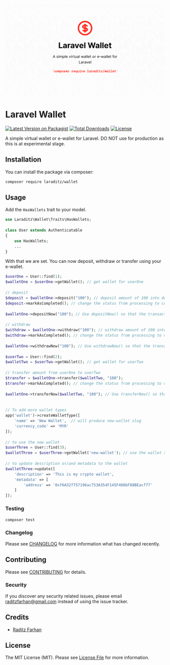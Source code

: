 ![Laravel Wallet](./Banner.png)

# Laravel Wallet

[![Latest Version on Packagist](https://img.shields.io/packagist/v/laraditz/wallet.svg?style=flat-square)](https://packagist.org/packages/laraditz/wallet)
[![Total Downloads](https://img.shields.io/packagist/dt/laraditz/wallet.svg?style=flat-square)](https://packagist.org/packages/laraditz/wallet)
[![License](https://poser.pugx.org/laraditz/wallet/license?format=flat-square)](https://packagist.org/packages/laraditz/wallet)

A simple virtual wallet or e-wallet for Laravel. DO NOT use for production as this is at experimental stage.

## Installation

You can install the package via composer:

```bash
composer require laraditz/wallet
```

## Usage

Add the `HasWallets` trait to your model.

```php
use Laraditz\Wallet\Traits\HasWallets;

class User extends Authenticatable
{
    use HasWallets;
    ...
}
```

With that we are set. You can now deposit, withdraw or transfer using your e-wallet. 

```php
$userOne = User::find(1);
$walletOne = $userOne->getWallet(); // get wallet for userOne

// deposit
$deposit = $walletOne->deposit("100"); // deposit amount of 100 into default wallet with processing status
$deposit->markAsCompleted(); // change the status from processing to completed

$walletOne->depositNow("100"); // Use depositNow() so that the transaction completed immediately

// withdraw
$withdraw = $walletOne->withdraw("100"); // withdraw amount of 100 into default wallet with processing status
$withdraw->markAsCompleted(); // change the status from processing to completed

$walletOne->withdrawNow("100"); // Use withdrawNow() so that the transaction completed immediately

$userTwo = User::find(2);
$walletTwo = $userTwo->getWallet(); // get wallet for userTwo

// transfer amount from userOne to userTwo
$transfer = $walletOne->transfer($walletTwo, "100");
$transfer->markAsCompleted(); // change the status from processing to completed

$walletOne->transferNow($walletTwo, "100"); // Use transferNow() so that the transaction completed immediately


// To add more wallet types
app('wallet')->createWalletType([
    'name' => 'New Wallet',  // will produce new-wallet slug
    'currency_code' => 'MYR'
]);

// to use the new wallet
$userThree = User::find(3);
$walletThree = $userThree->getWallet('new-wallet'); // use the wallet slug

// to update description or/and metadata to the wallet
$walletThree->update([
    'description' => 'This is my crypto wallet', 
    'metadata' => [
        'address' => '0xf6A32f757196ac753A354F145F408bF88BEacf77'
    ]
]);

```

### Testing

```bash
composer test
```

### Changelog

Please see [CHANGELOG](CHANGELOG.md) for more information what has changed recently.

## Contributing

Please see [CONTRIBUTING](CONTRIBUTING.md) for details.

### Security

If you discover any security related issues, please email raditzfarhan@gmail.com instead of using the issue tracker.

## Credits

-   [Raditz Farhan](https://github.com/laraditz)

## License

The MIT License (MIT). Please see [License File](LICENSE.md) for more information.
